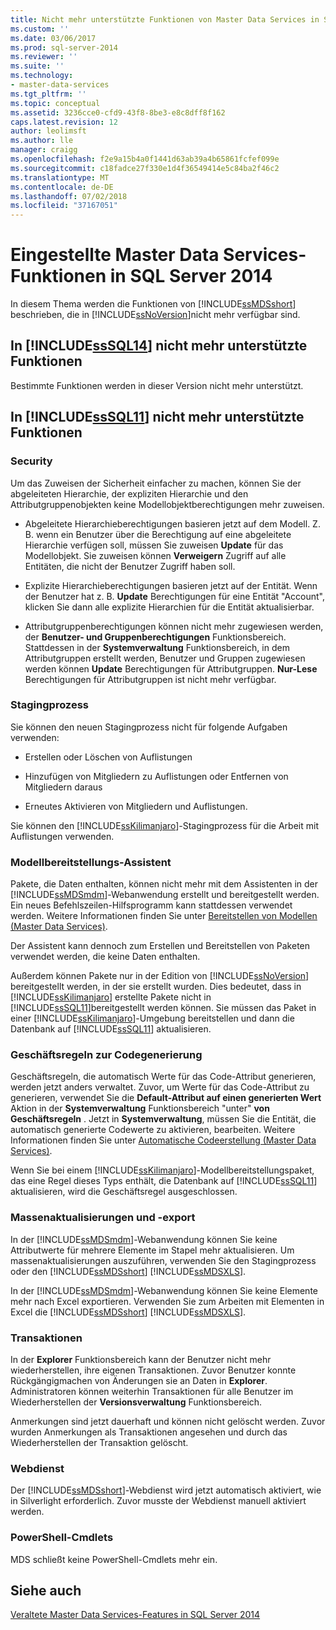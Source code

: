 ```yaml
---
title: Nicht mehr unterstützte Funktionen von Master Data Services in SQLServer 2014 | Microsoft-Dokumentation
ms.custom: ''
ms.date: 03/06/2017
ms.prod: sql-server-2014
ms.reviewer: ''
ms.suite: ''
ms.technology:
- master-data-services
ms.tgt_pltfrm: ''
ms.topic: conceptual
ms.assetid: 3236cce0-cfd9-43f8-8be3-e8c8dff8f162
caps.latest.revision: 12
author: leolimsft
ms.author: lle
manager: craigg
ms.openlocfilehash: f2e9a15b4a0f1441d63ab39a4b65861fcfef099e
ms.sourcegitcommit: c18fadce27f330e1d4f36549414e5c84ba2f46c2
ms.translationtype: MT
ms.contentlocale: de-DE
ms.lasthandoff: 07/02/2018
ms.locfileid: "37167051"
---
```

# <a name="discontinued-master-data-services-features-in-sql-server-2014"></a>Eingestellte Master Data Services-Funktionen in SQL Server 2014
  In diesem Thema werden die Funktionen von [!INCLUDE[ssMDSshort](../includes/ssmdsshort-md.md)] beschrieben, die in [!INCLUDE[ssNoVersion](../includes/ssnoversion-md.md)]nicht mehr verfügbar sind.  
  
## <a name="includesssql14includessssql14-mdmd-discontinued-features"></a>In [!INCLUDE[ssSQL14](../includes/sssql14-md.md)] nicht mehr unterstützte Funktionen  
 Bestimmte Funktionen werden in dieser Version nicht mehr unterstützt.  
  
## <a name="includesssql11includessssql11-mdmd-discontinued-features"></a>In [!INCLUDE[ssSQL11](../includes/sssql11-md.md)] nicht mehr unterstützte Funktionen  
  
### <a name="security"></a>Security  
 Um das Zuweisen der Sicherheit einfacher zu machen, können Sie der abgeleiteten Hierarchie, der expliziten Hierarchie und den Attributgruppenobjekten keine Modellobjektberechtigungen mehr zuweisen.  
  
-   Abgeleitete Hierarchieberechtigungen basieren jetzt auf dem Modell. Z. B. wenn ein Benutzer über die Berechtigung auf eine abgeleitete Hierarchie verfügen soll, müssen Sie zuweisen **Update** für das Modellobjekt. Sie zuweisen können **Verweigern** Zugriff auf alle Entitäten, die nicht der Benutzer Zugriff haben soll.  
  
-   Explizite Hierarchieberechtigungen basieren jetzt auf der Entität. Wenn der Benutzer hat z. B. **Update** Berechtigungen für eine Entität "Account", klicken Sie dann alle explizite Hierarchien für die Entität aktualisierbar.  
  
-   Attributgruppenberechtigungen können nicht mehr zugewiesen werden, der **Benutzer- und Gruppenberechtigungen** Funktionsbereich. Stattdessen in der **Systemverwaltung** Funktionsbereich, in dem Attributgruppen erstellt werden, Benutzer und Gruppen zugewiesen werden können **Update** Berechtigungen für Attributgruppen. **Nur-Lese** Berechtigungen für Attributgruppen ist nicht mehr verfügbar.  
  
### <a name="staging-process"></a>Stagingprozess  
 Sie können den neuen Stagingprozess nicht für folgende Aufgaben verwenden:  
  
-   Erstellen oder Löschen von Auflistungen  
  
-   Hinzufügen von Mitgliedern zu Auflistungen oder Entfernen von Mitgliedern daraus  
  
-   Erneutes Aktivieren von Mitgliedern und Auflistungen.  
  
 Sie können den [!INCLUDE[ssKilimanjaro](../includes/sskilimanjaro-md.md)]-Stagingprozess für die Arbeit mit Auflistungen verwenden.  
  
### <a name="model-deployment-wizard"></a>Modellbereitstellungs-Assistent  
 Pakete, die Daten enthalten, können nicht mehr mit dem Assistenten in der [!INCLUDE[ssMDSmdm](../includes/ssmdsmdm-md.md)]-Webanwendung erstellt und bereitgestellt werden. Ein neues Befehlszeilen-Hilfsprogramm kann stattdessen verwendet werden. Weitere Informationen finden Sie unter [Bereitstellen von Modellen &#40;Master Data Services&#41;](deploying-models-master-data-services.md).  
  
 Der Assistent kann dennoch zum Erstellen und Bereitstellen von Paketen verwendet werden, die keine Daten enthalten.  
  
 Außerdem können Pakete nur in der Edition von [!INCLUDE[ssNoVersion](../includes/ssnoversion-md.md)] bereitgestellt werden, in der sie erstellt wurden. Dies bedeutet, dass in [!INCLUDE[ssKilimanjaro](../includes/sskilimanjaro-md.md)] erstellte Pakete nicht in [!INCLUDE[ssSQL11](../includes/sssql11-md.md)]bereitgestellt werden können. Sie müssen das Paket in einer [!INCLUDE[ssKilimanjaro](../includes/sskilimanjaro-md.md)]-Umgebung bereitstellen und dann die Datenbank auf [!INCLUDE[ssSQL11](../includes/sssql11-md.md)] aktualisieren.  
  
### <a name="code-generation-business-rules"></a>Geschäftsregeln zur Codegenerierung  
 Geschäftsregeln, die automatisch Werte für das Code-Attribut generieren, werden jetzt anders verwaltet. Zuvor, um Werte für das Code-Attribut zu generieren, verwendet Sie die **Default-Attribut auf einen generierten Wert** Aktion in der **Systemverwaltung** Funktionsbereich "unter" **von Geschäftsregeln** . Jetzt in **Systemverwaltung**, müssen Sie die Entität, die automatisch generierte Codewerte zu aktivieren, bearbeiten. Weitere Informationen finden Sie unter [Automatische Codeerstellung &#40;Master Data Services&#41;](automatic-code-creation-master-data-services.md).  
  
 Wenn Sie bei einem [!INCLUDE[ssKilimanjaro](../includes/sskilimanjaro-md.md)]-Modellbereitstellungspaket, das eine Regel dieses Typs enthält, die Datenbank auf [!INCLUDE[ssSQL11](../includes/sssql11-md.md)] aktualisieren, wird die Geschäftsregel ausgeschlossen.  
  
### <a name="bulk-updates-and-exporting"></a>Massenaktualisierungen und -export  
 In der [!INCLUDE[ssMDSmdm](../includes/ssmdsmdm-md.md)]-Webanwendung können Sie keine Attributwerte für mehrere Elemente im Stapel mehr aktualisieren. Um massenaktualisierungen auszuführen, verwenden Sie den Stagingprozess oder den [!INCLUDE[ssMDSshort](../includes/ssmdsshort-md.md)] [!INCLUDE[ssMDSXLS](../includes/ssmdsxls-md.md)].  
  
 In der [!INCLUDE[ssMDSmdm](../includes/ssmdsmdm-md.md)]-Webanwendung können Sie keine Elemente mehr nach Excel exportieren. Verwenden Sie zum Arbeiten mit Elementen in Excel die [!INCLUDE[ssMDSshort](../includes/ssmdsshort-md.md)] [!INCLUDE[ssMDSXLS](../includes/ssmdsxls-md.md)].  
  
### <a name="transactions"></a>Transaktionen  
 In der **Explorer** Funktionsbereich kann der Benutzer nicht mehr wiederherstellen, ihre eigenen Transaktionen. Zuvor Benutzer konnte Rückgängigmachen von Änderungen sie an Daten in **Explorer**. Administratoren können weiterhin Transaktionen für alle Benutzer im Wiederherstellen der **Versionsverwaltung** Funktionsbereich.  
  
 Anmerkungen sind jetzt dauerhaft und können nicht gelöscht werden. Zuvor wurden Anmerkungen als Transaktionen angesehen und durch das Wiederherstellen der Transaktion gelöscht.  
  
### <a name="web-service"></a>Webdienst  
 Der [!INCLUDE[ssMDSshort](../includes/ssmdsshort-md.md)]-Webdienst wird jetzt automatisch aktiviert, wie in Silverlight erforderlich. Zuvor musste der Webdienst manuell aktiviert werden.  
  
### <a name="powershell-cmdlets"></a>PowerShell-Cmdlets  
 MDS schließt keine PowerShell-Cmdlets mehr ein.  
  
## <a name="see-also"></a>Siehe auch  
 [Veraltete Master Data Services-Features in SQL Server 2014](deprecated-master-data-services-features.md)  
  
  
